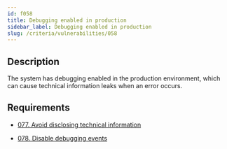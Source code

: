 ```yaml
---
id: f058
title: Debugging enabled in production
sidebar_label: Debugging enabled in production
slug: /criteria/vulnerabilities/058
---
```


## Description

The system has debugging enabled
in the production environment,
which can cause technical information leaks
when an error occurs.

## Requirements

- [077. Avoid disclosing technical information](/criteria/requirements/077)

- [078. Disable debugging events](/criteria/requirements/078)
